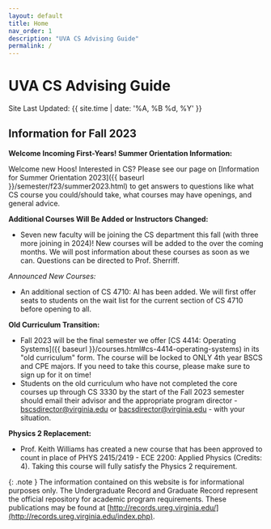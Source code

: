 ```yaml
---
layout: default
title: Home
nav_order: 1
description: "UVA CS Advising Guide"
permalink: /
---
```


# UVA CS Advising Guide

Site Last Updated: {{ site.time | date: '%A, %B %d, %Y' }}

## Information for Fall 2023

__Welcome Incoming First-Years!  Summer Orientation Information:__

Welcome new Hoos!  Interested in CS?  Please see our page on [Information for Summer Orientation 2023]({{ baseurl }}/semester/f23/summer2023.html) to get answers to questions like what CS course you could/should take, what courses may have openings, and general advice.

__Additional Courses Will Be Added or Instructors Changed:__

* Seven new faculty will be joining the CS department this fall (with three more joining in 2024)!  New courses will be added to the over the coming months.  We will post information about these courses as soon as we can.  Questions can be directed to Prof. Sherriff.

_Announced New Courses:_

* An additional section of CS 4710: AI has been added.  We will first offer seats to students on the wait list for the current section of CS 4710 before opening to all.

__Old Curriculum Transition:__

* Fall 2023 will be the final semester we offer [CS 4414: Operating Systems]({{ baseurl }}/courses.html#cs-4414-operating-systems) in its "old curriculum" form.  The course will be locked to ONLY 4th year BSCS and CPE majors.  If you need to take this course, please make sure to sign up for it on time!
* Students on the old curriculum who have not completed the core courses up through CS 3330 by the start of the Fall 2023 semester should email their advisor and the appropriate program director - [bscsdirector@virginia.edu](mailto:bscsdirector@virginia.edu) or [bacsdirector@virginia.edu](mailto:bacsdirector@virginia.edu) - with your situation.

__Physics 2 Replacement:__

* Prof. Keith Williams has created a new course that has been approved to count in place of PHYS 2415/2419 - ECE 2200: Applied Physics (Credits: 4).  Taking this course will fully satisfy the Physics 2 requirement.

{: .note }
The information contained on this website is for informational purposes only. The Undergraduate Record and Graduate Record represent the official repository for academic program requirements. These publications may be found at [http://records.ureg.virginia.edu/](http://records.ureg.virginia.edu/index.php).